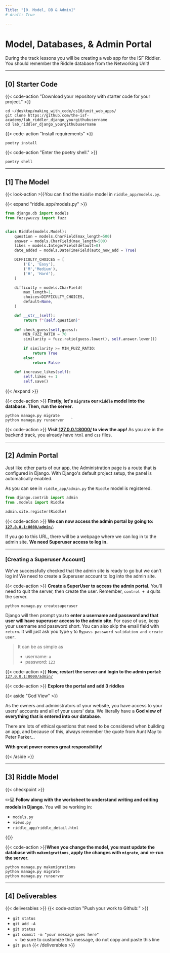```yaml
---
Title: "[0. Model, DB & Admin]"
# draft: True

---
```


# Model, Databases, & Admin Portal

During the track lessons you will be creating a web app for the ISF Riddler. You should remember the Riddle database from the Networking Unit! 

---


## [0] Starter Code

{{< code-action "Download your repository with starter code for your project." >}}

```shell
cd ~/desktop/making_with_code/cs10/unit_web_apps/
git clone https://github.com/the-isf-academy/lab_riddler_django_yourgithubusername
cd lab_riddler_django_yourgithubusername
```

{{< code-action "Install requirements" >}}
```shell
poetry install
```

{{< code-action "Enter the poetry shell." >}}
```shell
poetry shell
```

---

## [1] The Model

{{< look-action >}}You can find the `Riddle` model in `riddle_app/models.py`.

{{< expand "riddle_app/models.py" >}}

```python
from django.db import models
from fuzzywuzzy import fuzz


class Riddle(models.Model):
    question = models.CharField(max_length=500)
    answer = models.CharField(max_length=500)
    likes = models.IntegerField(default=0)
    date_added = models.DateTimeField(auto_now_add = True)

    DIFFICULTY_CHOICES = [
        ('E', 'Easy'),
        ('M','Medium'),
        ('H', 'Hard'),
    ]

    difficulty = models.CharField(
        max_length=1,
        choices=DIFFICULTY_CHOICES,
        default=None,
    )

    def __str__(self):
        return f"{self.question}"
    
    def check_guess(self,guess):
        MIN_FUZZ_RATIO = 70
        similarity = fuzz.ratio(guess.lower(), self.answer.lower())
        
        if similarity >= MIN_FUZZ_RATIO:
            return True
        else:
            return False
        
    def increase_likes(self):
        self.likes += 1
        self.save()
```

{{< /expand >}}

{{< code-action >}} **Firstly, let's `migrate` our `Riddle` model into the database. Then, run the server.**
```shell
python manage.py migrate
python manage.py runserver   `
```

{{< code-action >}} **Visit [127.0.0.1:8000/](http://127.0.0.1:8000/) to view the app!** As you are in the backend track, you already have `html` and `css` files. 

---


## [2] Admin Portal

Just like other parts of our app, the Administration page is a route that is configured in Django. With Django's default project setup, the panel is automatically enabled.

As you can see in `riddle_app/admin.py` the `Riddle` model is registered. 

```python
from django.contrib import admin
from .models import Riddle

admin.site.register(Riddle)
```

{{< code-action >}} **We can now access the admin portal by going to: [`127.0.0.1:8000/admin/`](http://127.0.0.1:8000/admin/).**

If you go to this URL, there will be a webpage where we can log in to the admin site. **We need Superuser access to log in.**

---

### [Creating a Superuser Account]

We've successfully checked that the admin site is ready to go but we can't log in! We need to create a Superuser account to log into the admin site.


{{< code-action >}} **Create a SuperUser to access the admin portal.** You'll need to quit the server, then create the user. Remember, `control + d` quits the server.

```shell
python manage.py createsuperuser
```

Django will then prompt you to **enter a username and password and that user will have superuser access to the admin site**. For ease of use, keep your username and password short. You can also skip the email field with `return`. It will just ask you type `y` to `Bypass password validation and create user`.
> It can be as simple as
> - username: `a`
> - password: `123`


{{< code-action >}} **Now, restart the server and login to the admin portal:** [`127.0.0.1:8000/admin/`](http://127.0.0.1:8000/admin/)


{{< code-action >}} **Explore the portal and add 3 riddles**


{{< aside "God View" >}}

As the owners and administrators of your website, you have access to your users' accounts and all of your users' data. We literally have a **God view of everything that is entered into our database**.

There are lots of ethical questions that need to be considered when building an app, and because of this, always remember the quote from Aunt May to Peter Parker...   

**With great power comes great responsibility!**

{{< /aside >}}

---

## [3] Riddle Model


{{< checkpoint >}}

✏️💻 **Follow along with the worksheet to understand writing and editing models in Django.** You will be working in:
- `models.py`
- `views.py`
- `riddle_app/riddle_detail.html`


{{</checkpoint>}}



{{< code-action >}}**When you change the model, you must update the database with `makemigrations`, apply the changes with `migrate`, and re-run the server.**

```shell
python manage.py makemigrations
python manage.py migrate
python manage.py runserver     
```

---

## [4] Deliverables 

{{< deliverables >}}
{{< code-action "Push your work to Github:" >}}
- `git status`
- `git add -A`
- `git status`
- `git commit -m "your message goes here"`
    - be sure to customize this message, do not copy and paste this line
- `git push`
{{< /deliverables >}}

<!-- 
## [3] Django Shell

**Now that we have some data in our database, let's see what we can do with it!** We can try out different methods using the python shell. 


{{< code-action "Enter the shell." >}} You will need to quit the server to enter the shell.
```shell
python manage.py shell
```

{{< code-action " First, we can use the built-in capabilities of any Django model object." >}} You can read the official [Django Model Documentation](https://docs.djangoproject.com/en/4.1/topics/db/queries/) to learn more. 

> 💭 You should remember this from the Networking unit!


```python
>>> from riddle_app.models import Riddle
>>> Riddle.objects.all()
>>> Riddle.objects.count()
3
>>> Riddle.objects.first()
<Riddle: I’m the rare case when today comes before yesterday. What am I?>
>>> Riddle.objects.last()
<Riddle: I speak without a mouth and hear without ears. I have no body, but I come alive with wind. What am I?>
>>> Riddle.objects.get(id=1)
<Riddle: I’m the rare case when today comes before yesterday. What am I?>
```

{{< code-action " We can try printing out some of the `Riddle` properties" >}}

```python
>>> first_riddle = Riddle.objects.first()
>>> first_riddle.answer
'A question of time'
>>> first_riddle.question
'I’m the rare case when today comes before yesterday. What am I?'
>>> first_riddle.likes
47
```

---

### [Riddle Methods]

{{< look-action >}} **The `Riddle` model has 2 methods:** 
- `check_guess()`
- `increase_likes()`

{{< code-action >}} **Try and successfully use both methods in the shell.** One way to know if you were successful, is to check the admin portal and see if the `likes` property increases for a specific `Riddle`.

--- -->
<!-- 
## [4] Changing the Model

What if we decide we want to add more fields and methods to our `Riddle` model. It's possible with `makemigrations`. 

{{< code-action >}} **Make the following additions to the `Riddle` in `riddle_app/models.py`:**

**0. Add a field for number of guesses** 
    - which method should you incorporate this addition?

**1. Add a field for correct guesses**
    - which method should you incorporate this addition?

**2. Add a field for hints** 
    - in a future lab we will include this into your `NewRiddleForm`

---

{{< code-action >}}**Once you've changed the code, you will need to change the database with `makemigrations`.**
```shell
python manage.py makemigrations
python manage.py migrate
python manage.py runserver     
```



☑️ **Now, let's login to the admin portal to confirm your changes were made:** [`127.0.0.1:8000/admin/`](http://127.0.0.1:8000/admin/)

☑️ **Also, don't forget to use the `shell` to check if your changes to the `methods` were successful** -->


